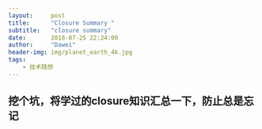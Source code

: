 ```yaml
---
layout:     post
title:      "Closure Summary "
subtitle:   "closure summary"
date:       2018-07-25 22:24:00
author:     "Dawei"
header-img: img/planet_earth_4k.jpg
tags:
    - 技术随想
---
```


## 挖个坑，将学过的closure知识汇总一下，防止总是忘记